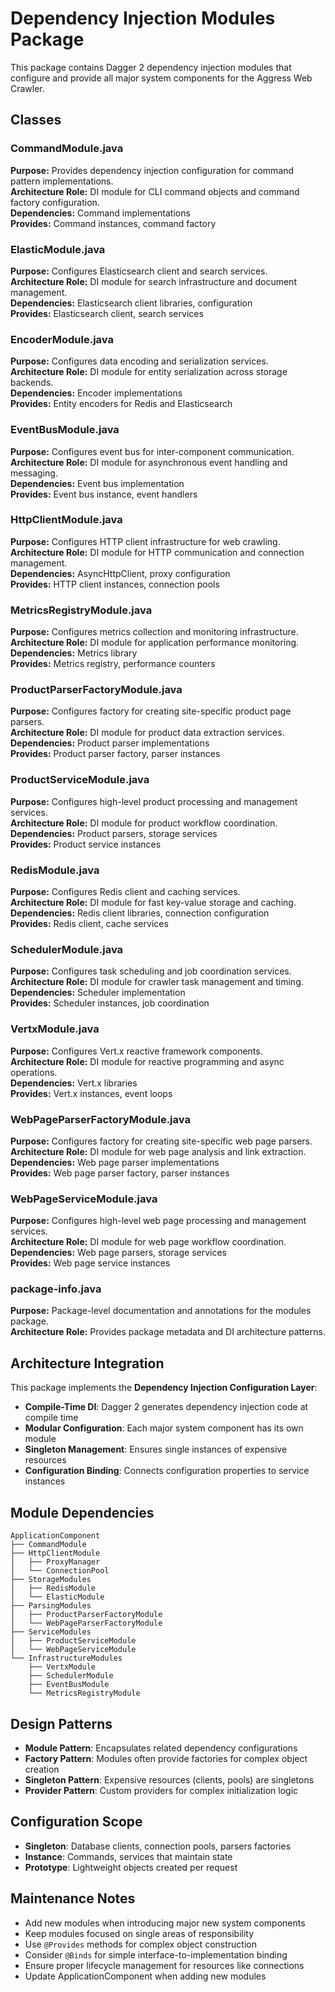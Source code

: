 # Dependency Injection Modules Package

This package contains Dagger 2 dependency injection modules that configure and provide all major system components for
the Aggress Web Crawler.

## Classes

### CommandModule.java

**Purpose:** Provides dependency injection configuration for command pattern implementations.  
**Architecture Role:** DI module for CLI command objects and command factory configuration.  
**Dependencies:** Command implementations  
**Provides:** Command instances, command factory

### ElasticModule.java

**Purpose:** Configures Elasticsearch client and search services.  
**Architecture Role:** DI module for search infrastructure and document management.  
**Dependencies:** Elasticsearch client libraries, configuration  
**Provides:** Elasticsearch client, search services

### EncoderModule.java

**Purpose:** Configures data encoding and serialization services.  
**Architecture Role:** DI module for entity serialization across storage backends.  
**Dependencies:** Encoder implementations  
**Provides:** Entity encoders for Redis and Elasticsearch

### EventBusModule.java

**Purpose:** Configures event bus for inter-component communication.  
**Architecture Role:** DI module for asynchronous event handling and messaging.  
**Dependencies:** Event bus implementation  
**Provides:** Event bus instance, event handlers

### HttpClientModule.java

**Purpose:** Configures HTTP client infrastructure for web crawling.  
**Architecture Role:** DI module for HTTP communication and connection management.  
**Dependencies:** AsyncHttpClient, proxy configuration  
**Provides:** HTTP client instances, connection pools

### MetricsRegistryModule.java

**Purpose:** Configures metrics collection and monitoring infrastructure.  
**Architecture Role:** DI module for application performance monitoring.  
**Dependencies:** Metrics library  
**Provides:** Metrics registry, performance counters

### ProductParserFactoryModule.java

**Purpose:** Configures factory for creating site-specific product page parsers.  
**Architecture Role:** DI module for product data extraction services.  
**Dependencies:** Product parser implementations  
**Provides:** Product parser factory, parser instances

### ProductServiceModule.java

**Purpose:** Configures high-level product processing and management services.  
**Architecture Role:** DI module for product workflow coordination.  
**Dependencies:** Product parsers, storage services  
**Provides:** Product service instances

### RedisModule.java

**Purpose:** Configures Redis client and caching services.  
**Architecture Role:** DI module for fast key-value storage and caching.  
**Dependencies:** Redis client libraries, connection configuration  
**Provides:** Redis client, cache services

### SchedulerModule.java

**Purpose:** Configures task scheduling and job coordination services.  
**Architecture Role:** DI module for crawler task management and timing.  
**Dependencies:** Scheduler implementation  
**Provides:** Scheduler instances, job coordination

### VertxModule.java

**Purpose:** Configures Vert.x reactive framework components.  
**Architecture Role:** DI module for reactive programming and async operations.  
**Dependencies:** Vert.x libraries  
**Provides:** Vert.x instances, event loops

### WebPageParserFactoryModule.java

**Purpose:** Configures factory for creating site-specific web page parsers.  
**Architecture Role:** DI module for web page analysis and link extraction.  
**Dependencies:** Web page parser implementations  
**Provides:** Web page parser factory, parser instances

### WebPageServiceModule.java

**Purpose:** Configures high-level web page processing and management services.  
**Architecture Role:** DI module for web page workflow coordination.  
**Dependencies:** Web page parsers, storage services  
**Provides:** Web page service instances

### package-info.java

**Purpose:** Package-level documentation and annotations for the modules package.  
**Architecture Role:** Provides package metadata and DI architecture patterns.

## Architecture Integration

This package implements the **Dependency Injection Configuration Layer**:

- **Compile-Time DI**: Dagger 2 generates dependency injection code at compile time
- **Modular Configuration**: Each major system component has its own module
- **Singleton Management**: Ensures single instances of expensive resources
- **Configuration Binding**: Connects configuration properties to service instances

## Module Dependencies

```
ApplicationComponent
├── CommandModule
├── HttpClientModule
│   ├── ProxyManager
│   └── ConnectionPool
├── StorageModules
│   ├── RedisModule
│   └── ElasticModule
├── ParsingModules
│   ├── ProductParserFactoryModule
│   └── WebPageParserFactoryModule
├── ServiceModules
│   ├── ProductServiceModule
│   └── WebPageServiceModule
└── InfrastructureModules
    ├── VertxModule
    ├── SchedulerModule
    ├── EventBusModule
    └── MetricsRegistryModule
```

## Design Patterns

- **Module Pattern**: Encapsulates related dependency configurations
- **Factory Pattern**: Modules often provide factories for complex object creation
- **Singleton Pattern**: Expensive resources (clients, pools) are singletons
- **Provider Pattern**: Custom providers for complex initialization logic

## Configuration Scope

- **Singleton**: Database clients, connection pools, parsers factories
- **Instance**: Commands, services that maintain state
- **Prototype**: Lightweight objects created per request

## Maintenance Notes

- Add new modules when introducing major new system components
- Keep modules focused on single areas of responsibility
- Use `@Provides` methods for complex object construction
- Consider `@Binds` for simple interface-to-implementation binding
- Ensure proper lifecycle management for resources like connections
- Update ApplicationComponent when adding new modules